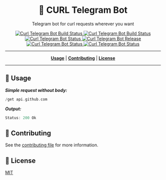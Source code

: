 <h1 align="center">📃 CURL Telegram Bot</h1>
<p align="center">Telegram bot for curl requests wherever you want</p>

<p align="center">
    <a href="https://t.me/curl_req_bot">
        <img
            src="https://img.shields.io/travis/suratu-io/curl-telegram-bot?label=bot%20link&logo=telegram"
            alt="Curl Telegram Bot Build Status"
        >
    </a>
    <a href="https://travis-ci.org/suratu-io/curl-telegram-bot">
        <img
            src="https://img.shields.io/travis/suratu-io/curl-telegram-bot?logo=travis"
            alt="Curl Telegram Bot Build Status"
        >
    </a>
    <a href="https://github.com/suratu-io/curl-telegram-bot/blob/master/LICENSE">
        <img
            src="https://img.shields.io/github/license/suratu-io/curl-telegram-bot.svg"
            alt="Curl Telegram Bot Status"
        >
    </a>
    <a href="https://github.com/suratu-io/curl-telegram-bot/releases">
        <img
            src="https://img.shields.io/github/tag/suratu-io/curl-telegram-bot.svg?label=release"
            alt="Curl Telegram Bot Release"
        >
    </a>
    <a href="https://github.com/suratu-io/curl-telegram-bot/issues">
        <img
            src="https://img.shields.io/github/issues/suratu-io/curl-telegram-bot.svg"
            alt="Curl Telegram Bot Status"
        >
    </a>
    <a href="https://github.com/suratu-io/curl-telegram-bot/graphs/contributors">
        <img
            src="https://img.shields.io/github/contributors/suratu-io/curl-telegram-bot.svg"
            alt="Curl Telegram Bot Status"
        >
    </a>
</p>

----

<p align="center">
    <strong><a href="#license">Usage</a></strong>
    |
    <strong><a href="#contributing">Contributing</a></strong>
    |
    <strong><a href="#license">License</a></strong>
</p>

---

<h2 id="usage">🔧 Usage</h2>

***Simple request without body:***
```rust
/get api.github.com
```

***Output:***
```go
Status: 200 Ok
```

<h2 id="contributing">👬 Contributing</h2>

See the [contributing file](CONTRIBUTING.md) for more information.


<h2 id="license">🔖 License</h2>

[MIT](LICENSE)
